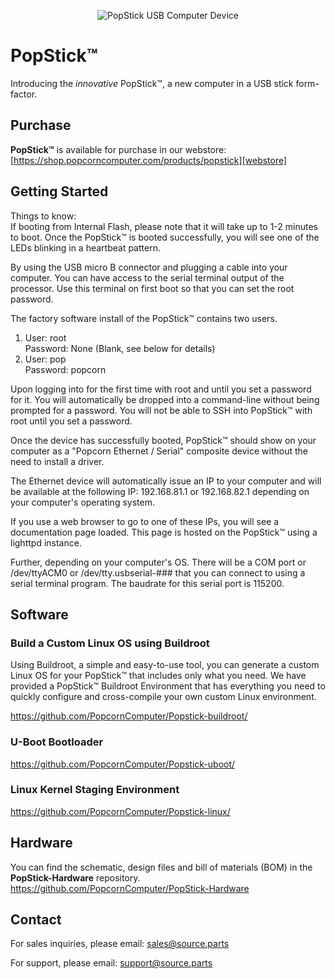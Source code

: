 <p align="center"><img src="https://docs.usbcomputer.com/images/banner.jpg" alt="PopStick USB Computer Device"></p>

# PopStick™
Introducing the _innovative_ PopStick™, a new computer in a USB stick form-factor.

## Purchase
**PopStick™** is available for purchase in our webstore: [https://shop.popcorncomputer.com/products/popstick][webstore]

## Getting Started

Things to know:<br>
If booting from Internal Flash, please note that it will take up to 1-2 minutes to boot. Once the PopStick™ is booted successfully, you will see one of the LEDs blinking in a heartbeat pattern.

By using the USB micro B connector and plugging a cable into your computer. You can have access to the serial terminal output of the processor. Use this terminal on first boot so that you can set the root password.

The factory software install of the PopStick™ contains two users.
1. User: root<br> Password: None (Blank, see below for details)
2. User: pop <br>Password: popcorn

Upon logging into for the first time with root and until you set a password for it. You will automatically be dropped into a command-line without being prompted for a password. You will not be able to SSH into PopStick™ with root until you set a password.

Once the device has successfully booted, PopStick™ should show on your computer as a "Popcorn Ethernet / Serial" composite device without the need to install a driver.

The Ethernet device will automatically issue an IP to your computer and will be available at the following IP: 192.168.81.1 or 192.168.82.1 depending on your computer's operating system.

If you use a web browser to go to one of these IPs, you will see a documentation page loaded. This page is hosted on the PopStick™ using a lighttpd instance.

Further, depending on your computer's OS. There will be a COM port or /dev/ttyACM0 or /dev/tty.usbserial-### that you can connect to using a serial terminal program. The baudrate for this serial port is 115200.



## Software
### Build a Custom Linux OS using Buildroot
Using Buildroot, a simple and easy-to-use tool, you can generate a custom Linux OS for your PopStick™ that includes only what you need. We have provided a PopStick™ Buildroot Environment that has everything you need to quickly configure and cross-compile your own custom Linux environment.

https://github.com/PopcornComputer/Popstick-buildroot/

### U-Boot Bootloader
https://github.com/PopcornComputer/Popstick-uboot/

### Linux Kernel Staging Environment
https://github.com/PopcornComputer/Popstick-linux/

## Hardware
You can find the schematic, design files and bill of materials (BOM) in the **PopStick-Hardware** repository.<br>
https://github.com/PopcornComputer/PopStick-Hardware

## Contact
For sales inquiries, please email: <a href="mailto:sales@source.parts">sales@source.parts</a>

For support, please email: <a href="mailto:support@source.parts">support@source.parts</a>

[webstore]: https://shop.popcorncomputer.com/products/popstick
[popstick-hardware-repo]: https://github.com/PopcornComputer/PopStick-Hardware
